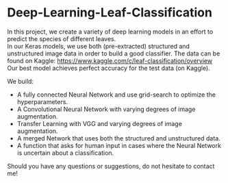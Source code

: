 # Deep-Learning-Leaf-Classification

In this project, we create a variety of deep learning models in an effort to predict the species of different leaves.  
In our Keras models, we use both (pre-extracted) structured and unstructured image data in order to build a good classifier. 
The data can be found on Kaggle: https://www.kaggle.com/c/leaf-classification/overview
Our best model achieves perfect accuracy for the test data (on Kaggle).

We build:
- A fully connected Neural Network and use grid-search to optimize the hyperparameters.    
- A Convolutional Neural Network with varying degrees of image augmentation.   
- Transfer Learning with VGG and varying degrees of image augmentation.  
- A merged Network that uses both the structured and unstructured data.  
- A function that asks for human input in cases where the Neural Network is uncertain about a classification.  

Should you have any questions or suggestions, do not hesitate to contact me!
